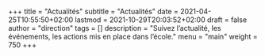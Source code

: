 +++
title       = "Actualités"
subtitle    = "Actualités"
date        = 2021-04-25T10:55:50+02:00
lastmod     = 2021-10-29T20:03:52+02:00
draft       = false
author      = "direction"
tags        = []
description = "Suivez l’actualité, les événements, les actions mis en place dans l’école."
menu        = "main"
weight      = 750
+++
